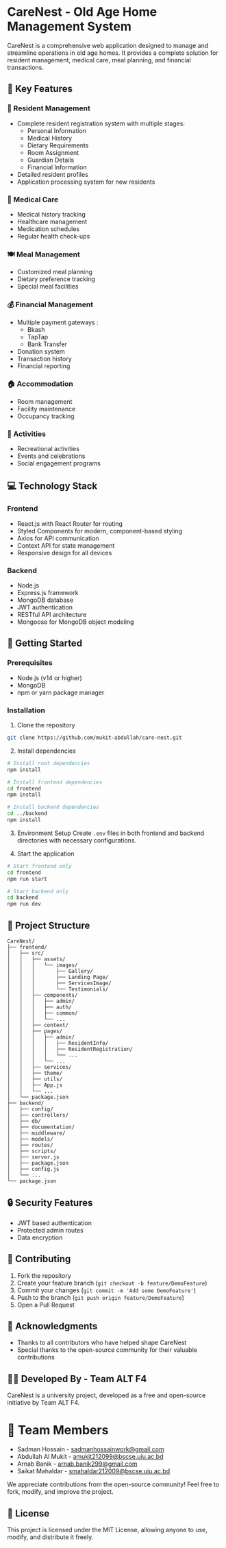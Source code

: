 # CareNest - Old Age Home Management System

CareNest is a comprehensive web application designed to manage and streamline operations in old age homes. It provides a complete solution for resident management, medical care, meal planning, and financial transactions.

## 🌟 Key Features

### 👥 Resident Management
- Complete resident registration system with multiple stages:
  - Personal Information
  - Medical History
  - Dietary Requirements
  - Room Assignment
  - Guardian Details
  - Financial Information
- Detailed resident profiles
- Application processing system for new residents

### 🏥 Medical Care
- Medical history tracking
- Healthcare management
- Medication schedules
- Regular health check-ups

### 🍽️ Meal Management
- Customized meal planning
- Dietary preference tracking
- Special meal facilities

### 💰 Financial Management
- Multiple payment gateways :
  - Bkash
  - TapTap
  - Bank Transfer
- Donation system
- Transaction history
- Financial reporting

### 🏠 Accommodation
- Room management
- Facility maintenance
- Occupancy tracking

### 🎯 Activities
- Recreational activities
- Events and celebrations
- Social engagement programs

## 💻 Technology Stack

### Frontend
- React.js with React Router for routing
- Styled Components for modern, component-based styling
- Axios for API communication
- Context API for state management
- Responsive design for all devices

### Backend
- Node.js
- Express.js framework
- MongoDB database
- JWT authentication
- RESTful API architecture
- Mongoose for MongoDB object modeling


## 🚀 Getting Started

### Prerequisites
- Node.js (v14 or higher)
- MongoDB
- npm or yarn package manager

### Installation

1. Clone the repository
```bash
git clone https://github.com/mukit-abdullah/care-nest.git
```

2. Install dependencies
```bash
# Install root dependencies
npm install

# Install frontend dependencies
cd frontend
npm install

# Install backend dependencies
cd ../backend
npm install
```

3. Environment Setup
Create `.env` files in both frontend and backend directories with necessary configurations.

4. Start the application
```bash
# Start frontend only
cd frontend
npm run start

# Start backend only
cd backend
npm run dev
```

## 📁 Project Structure
```
CareNest/
├── frontend/
│   ├── src/
│   │   ├── assets/
│   │   │   └── images/
│   │   │       ├── Gallery/
│   │   │       ├── Landing Page/
│   │   │       ├── ServicesImage/
│   │   │       └── Testimonials/
│   │   ├── components/
│   │   │   ├── admin/
│   │   │   ├── auth/
│   │   │   ├── common/
│   │   │   └── ...
│   │   ├── context/
│   │   ├── pages/
│   │   │   ├── admin/
│   │   │   │   ├── ResidentInfo/
│   │   │   │   ├── ResidentRegistration/
│   │   │   │   └── ...
│   │   │   └── ...
│   │   ├── services/
│   │   ├── theme/
│   │   ├── utils/
│   │   ├── App.js
│   │   └── ...
│   └── package.json
├── backend/
│   ├── config/
│   ├── controllers/
│   ├── db/
│   ├── documentation/
│   ├── middleware/
│   ├── models/
│   ├── routes/
│   ├── scripts/
│   ├── server.js
│   ├── package.json
│   ├── config.js
│   └── ...
└── package.json
```

## 🔒 Security Features
- JWT based authentication
- Protected admin routes
- Data encryption

## 🤝 Contributing
1. Fork the repository
2. Create your feature branch (`git checkout -b feature/DemoFeature`)
3. Commit your changes (`git commit -m 'Add some DemoFeature'`)
4. Push to the branch (`git push origin feature/DemoFeature`)
5. Open a Pull Request


## 👏 Acknowledgments
- Thanks to all contributors who have helped shape CareNest
- Special thanks to the open-source community for their valuable contributions

## 👨‍💻 Developed By - Team ALT F4
CareNest is a university project, developed as a free and open-source initiative by Team ALT F4.

# 🚀 Team Members
- Sadman Hossain - sadmanhossainwork@gmail.com
- Abdullah Al Mukit - amukit212099@bscse.uiu.ac.bd
- Arnab Banik - arnab.banik299@gmail.com
- Saikat Mahaldar - smahaldar212009@bscse.uiu.ac.bd

We appreciate contributions from the open-source community! Feel free to fork, modify, and improve the project.

## 📝 License
This project is licensed under the MIT License, allowing anyone to use, modify, and distribute it freely.